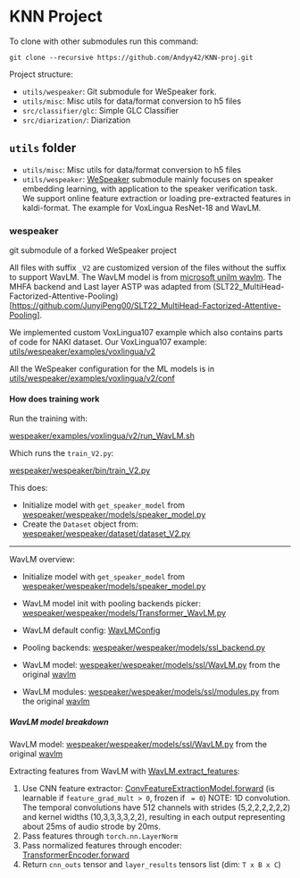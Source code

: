 # KNN Project


To clone with other submodules run this command:

```
git clone --recursive https://github.com/Andyy42/KNN-proj.git
```

Project structure:
* `utils/wespeaker`: Git submodule for WeSpeaker fork.
* `utils/misc`: Misc utils for data/format conversion to h5 files
* `src/classifier/glc`: Simple GLC Classifier
* `src/diarization/`: Diarization


## `utils` folder


* `utils/misc`: Misc utils for data/format conversion to h5 files
* `utils/wespeaker`: [WeSpeaker](https://github.com/wenet-e2e/wespeaker) submodule mainly focuses on speaker embedding learning, with application to the speaker verification task. We support online feature extraction or loading pre-extracted features in kaldi-format. The example for VoxLingua ResNet-18 and WavLM.

### wespeaker

git submodule of a forked WeSpeaker project

All files with suffix `_V2` are customized version of the files without the suffix to support WavLM. The WavLM model is from [microsoft unilm wavlm](https://github.com/microsoft/unilm/tree/master/wavlm). The MHFA backend and Last layer ASTP was adapted from (SLT22_MultiHead-Factorized-Attentive-Pooling)[https://github.com/JunyiPeng00/SLT22_MultiHead-Factorized-Attentive-Pooling].

We implemented custom VoxLingua107 example which also contains parts of code for NAKI dataset. Our VoxLingua107 example: [utils/wespeaker/examples/voxlingua/v2](utils/wespeaker/examples/voxlingua/v2)

All the WeSpeaker configuration for the ML models is in [utils/wespeaker/examples/voxlingua/v2/conf](utils/wespeaker/examples/voxlingua/v2/conf/)


#### How does training work

Run the training with:

[wespeaker/examples/voxlingua/v2/run_WavLM.sh](utils/wespeaker/examples/voxlingua/v2/run_WavLM.sh)


Which runs the `train_V2.py`:

[wespeaker/wespeaker/bin/train_V2.py](utils/wespeaker/wespeaker/bin/train_V2.py)

This does:
* Initialize model with `get_speaker_model` from [wespeaker/wespeaker/models/speaker_model.py](utils/wespeaker/wespeaker/models/speaker_model.py)
* Create the `Dataset` object from: [wespeaker/wespeaker/dataset/dataset_V2.py](utils/wespeaker/wespeaker/dataset/dataset_V2.py)

---

WavLM overview:
* Initialize model with `get_speaker_model` from [wespeaker/wespeaker/models/speaker_model.py](utils/wespeaker/wespeaker/models/speaker_model.py)
* WavLM model init with pooling backends picker: [wespeaker/wespeaker/models/Transformer_WavLM.py](utils/wespeaker/wespeaker/models/Transformer_WavLM.py)
* WavLM default config: [WavLMConfig](utils/wespeaker/wespeaker/models/ssl/WavLM.py?plain=1#L162)
* Pooling backends: [wespeaker/wespeaker/models/ssl_backend.py](utils/wespeaker/wespeaker/models/ssl_backend.py)
* WavLM model: [wespeaker/wespeaker/models/ssl/WavLM.py](utils/wespeaker/wespeaker/models/ssl/WavLM.py) from the original [wavlm](https://github.com/microsoft/unilm/tree/master/wavlm)

* WavLM modules: [wespeaker/wespeaker/models/ssl/modules.py](utils/wespeaker/wespeaker/models/ssl/modules.py) from the original [wavlm](https://github.com/microsoft/unilm/tree/master/wavlm)


##### WavLM model breakdown

WavLM model: [wespeaker/wespeaker/models/ssl/WavLM.py](utils/wespeaker/wespeaker/models/ssl/WavLM.py) from the original [wavlm](https://github.com/microsoft/unilm/tree/master/wavlm)

Extracting features from WavLM with [WavLM.extract_features](utils/wespeaker/wespeaker/models/ssl/WavLM.py?plain=1#L320):
1. Use CNN feature extractor: [ConvFeatureExtractionModel.forward](utils/wespeaker/wespeaker/models/ssl/WavLM.py?plain=1#L483) (is learnable if `feature_grad_mult > 0`, frozen if ` = 0`) NOTE: 1D convolution. The temporal convolutions have 512 channels with strides
(5,2,2,2,2,2,2) and kernel widths (10,3,3,3,3,2,2), resulting
in each output representing about 25ms of audio strode by
20ms.
2. Pass features through `torch.nn.LayerNorm`
3. Pass normalized features through encoder: [TransformerEncoder.forward](utils/wespeaker/wespeaker/models/ssl/WavLM.py?plain=1#L574)
4. Return `cnn_outs` tensor and `layer_results` tensors list (dim: `T x B x C`)



